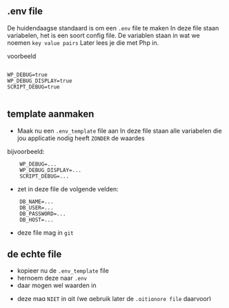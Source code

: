 ## .env file

De huidendaagse standaard is om een `.env` file te maken
In deze file staan variabelen, het is een soort config file.
De variablen staan in wat we noemen `key value pairs`
Later lees je die met Php in.

voorbeeld
```

WP_DEBUG=true
WP_DEBUG_DISPLAY=true
SCRIPT_DEBUG=true


```

## template aanmaken

- Maak nu een `.env_template` file aan
In deze file staan alle variabelen die jou applicatie nodig heeft `ZONDER` de waardes

bijvoorbeeld:

```
    WP_DEBUG=...
    WP_DEBUG_DISPLAY=...
    SCRIPT_DEBUG=...
```

- zet in deze file de volgende velden:

```
    DB_NAME=...
    DB_USER=...
    DB_PASSWORD=...
    DB_HOST=...
```

* deze file mag in `git`

## de echte file

- kopieer nu de  `.env_template` file
- hernoem deze naar `.env`
- daar mogen wel waarden in

* deze mag `NIET` in git (we gebruik later de `.gitignore file` daarvoor)

## inlezen


- maak een php file `dbdata.php`, daar gaan we de `.env` file inlezen
- die `include_once` je waar je de database moet gebruiken
- gebruik de code hieronder in je `dbdata.php`:

```
    $envSettings = [];
    if (file_exists(dirname(__FILE__).'/.env')) {
        $envSettings = parse_ini_file(dirname(__FILE__).'/.env');
    }
```

- lees de code goed, wat doen alle statements?
- schrijf dat in commentaar achter de regels

## variabelen

- maak nu in de `dbdata.php` file variabelen aan voor:
* DB_NAME
* DB_USER
* DB_PASSWORD
* DB_HOST

- haal uit `$envSettings` de juiste waarde en zet (`assign`) die in je nieuwe variabelen.


## TEST

- maak een `test.php` waar je een database connectie maakt en `dbdata.php` include
* zie `https://www.php.net/manual/en/book.mysqli.php, de quick start guide`
- kijk of je een connectie kan maken/iets kan selecteren

## GIT?

commit? `NOG NIET!`